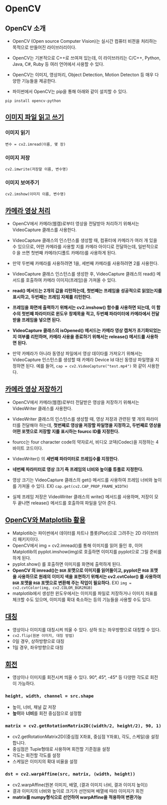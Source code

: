 # OpenCV
## OpenCV 소개

- OpenCV (Open source Computer Vision)는 실시간 컴퓨터 비젼을 처리하는 목적으로 만들어진 라이브러리이다. 

- OpenCV는 기본적으로 C++로 쓰여져 있는데, 이 라이브러리는 C/C++, Python, Java, C#, Ruby 등 여러 언어에서 사용할 수 있다. 

- OpenCV는 이미지, 영상처리, Object Detection, Motion Detecton 등 매우 다양한 기능들을 제공한다.

- 파이썬에서 OpenCV는 pip을 통해 아래와 같이 설치할 수 있다.
    
`pip install opencv-python`

## [이미지 파일 읽고 쓰기](EXAMPLE/EX1.py)
### 이미지 읽기
`변수 = cv2.imread(이름, 몇 장)`
### 이미지 저장
`cv2.imwrite(저장할 이름, 변수명)`
### 이미지 보여주기
`cv2.imshow(이미지 이름, 변수명)`

## [카메라 영상 처리](EXAMPLE/EX2.py)
- OpenCV에서 카메라(웹캠)로부터 영상을 전달받아 처리하기 위해서는 VideoCapture 클래스를 사용한다. 

- VideoCapture 클래스의 인스턴스를 생성할 때, 컴퓨터에 카메라가 여러 개 있을 수 있으므로, 어떤 카메라를 사용할 지를 카메라 아이디로 전달하는데, 일반적으로 0 을 쓰면 첫번째 카메라(디폴트 카메라)를 사용하게 된다. 

- 만약 두번째 카메라를 사용하려면 1을, 세번째 카메라를 사용하려면 2를 사용한다.

- VideoCapture 클래스 인스턴스를 생성한 후, VideoCapture 클래스의 read() 메서드를 호출하여 카메라 이미지(프레임)을 가져올 수 있다. 

- **read() 메서드는 2개의 값을 리턴하는데, 첫번째는 프레임을 성공적으로 읽었는지를 표시하고, 두번째는 프레임 자체를 리턴한다.** 

- **프레임을 화면에 출력하기 위해서는 cv2.imshow() 함수를 사용하면 되는데, 이 함수의 첫번째 파라미터로 윈도우 창제목을 적고, 두번째 파라미터에 카메라에서 전달받을 프레임을 넣으면 된다.**

- **VideoCapture 클래스의 isOpened() 메서드는 카메라 영상 캡쳐가 초기화되었는지 여부를 리턴하며, 카메라 사용을 종료하기 위해서는 release() 메서드를 사용하면 된다.**

- 만약 카메라가 아니라 동영상 파일에서 영상 데이타를 가져오기 위해서는 VideoCapture 인스턴스를 생성할 때 카메라 Device Id 대신 동영상 파일명을 지정하면 된다. 
예를 들어, `cap = cv2.VideoCapture("test.mp4")` 와 같이 사용한다.

## [카메라 영상 저장하기](EXAMPLE/EX3.py)
- OpenCV에서 카메라(웹캠)로부터 전달받은 영상을 저장하기 위해서는 VideoWriter 클래스를 사용한다. 
- VideoWriter 클래스의 인스턴스를 생성할 때, 영상 저장과 관련된 몇 개의 파라미터를 전달해야 하는데, **첫번째로 영상을 저장할 파일명을 지정하고, 두번째로 영상을 어떤 포맷으로 저장할 지를 표시하는 fourcc ID를 지정한다.** 
- fourcc는 four character code의 약자로서, 비디오 코덱(Codec)을 지정하는 4 바이트 코드이다. 
- VideoWriter() 의 **세번째 파라미터로 프레임수를 지정한다.**
- **네번째 파라미터로 영상 크기 즉 프레임의 너비와 높이를 튜플로 지정한다.**
- 영상 크기는 VideoCapture 클래스의 get() 메서드를 사용하여 프레임 너비와 높이를 가져올 수 있다. EX) `cap.get(cv2.CAP_PROP_FRAME_WIDTH)`

- 실제 프레임 저장은 VideoWriter 클래스의 write() 메서드를 사용하며, 저장이 모두 끝나면 release() 메서드를 호출하여 파일을 닫아 준다.

## [OpenCV와 Matplotlib 활용](EXAMPLE/EX4.py)
- Matplotlib는 파이썬에서 데이터를 차트나 플롯(Plot)으로 그려주는 2D 라이브러리 패키지이다.
- OpenCV에서 img = cv2.imread()를 통해 이미지를 읽어 들인 후, 이어 Matplotlib의 pyplot.imshow(img)로 호출하면 이미지를 pyplot으로 그릴 준비를 하게 된다.
- pyplot.show() 를 호출하면 이미지를 화면에 출력하게 된다. 
- **OpenCV 의 imread()는 `BGR` 포맷으로 이미지를 읽어들이고, pyplot은 `RGB` 포맷을 사용하므로 원래의 이미지 색을 표현하기 위해서는 cv2.cvtColor() 를 사용하여 `BGR` 포맷을 `RGB` 포맷으로 변환해 주는 작업이 필요하다.**
EX) `img = cv2.cvtColor(img, cv2.COLOR_BGR2RGB)`
- matplotlib에서 생성한 윈도우에서는 이미지를 파일로 저장하거나 이미지 좌표를 체크할 수도 있으며, 이미지를 확대 축소하는 등의 기능들을 사용할 수도 있다.

## [대칭](EXAMPLE/EX5.py)
- 영상이나 이미지를 대칭시켜 띄울 수 있다. 상하 또는 좌우방향으로 대칭할 수 있다.
- `cv2.flip(원본 이미지, 대칭 방법)`
- 0일 경우, 상하방향으로 대칭
- 1일 경우, 좌우방향으로 대칭

## [회전](EXAMPLE/EX6.py)
- 영상이나 이미지를 회전시켜 띄울 수 있다. 90°, 45°, -45° 등 다양한 각도로 회전이 가능하다.
### `height, width, channel = src.shape`
- 높이, 너비, 채널 값 저장
- **높이**와 **너비**를 회전 중심점으로 설정함
### `matrix = cv2.getRotationMatrix2D((width/2, height/2), 90, 1)`
- cv2.getRotationMatrix2D((중심점 X좌표, 중심점 Y좌표), 각도, 스케일)을 설정합니다.
- 중심점은 Tuple형태로 사용하며 회전할 기준점을 설정
- 각도는 회전할 각도를 설정
- 스케일은 이미지의 확대 비율을 설정
### `dst = cv2.warpAffine(src, matrix, (width, height))`
- cv2.warpAffine(원본 이미지, 배열, (결과 이미지 너비, 결과 이미지 높이))
- 결과 이미지의 너비와 높이로 크기가 선언되며 배열에 따라 이미지가 회전
- **matrix를 numpy형식으로 선언하여 warpAffine을 적용하여 변환가능**
